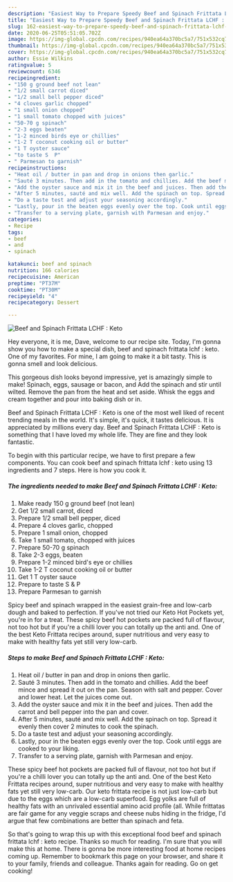 ```yaml
---
description: "Easiest Way to Prepare Speedy Beef and Spinach Frittata LCHF : Keto"
title: "Easiest Way to Prepare Speedy Beef and Spinach Frittata LCHF : Keto"
slug: 162-easiest-way-to-prepare-speedy-beef-and-spinach-frittata-lchf-keto
date: 2020-06-25T05:51:05.702Z
image: https://img-global.cpcdn.com/recipes/940ea64a370bc5a7/751x532cq70/beef-and-spinach-frittata-lchf-keto-recipe-main-photo.jpg
thumbnail: https://img-global.cpcdn.com/recipes/940ea64a370bc5a7/751x532cq70/beef-and-spinach-frittata-lchf-keto-recipe-main-photo.jpg
cover: https://img-global.cpcdn.com/recipes/940ea64a370bc5a7/751x532cq70/beef-and-spinach-frittata-lchf-keto-recipe-main-photo.jpg
author: Essie Wilkins
ratingvalue: 5
reviewcount: 6346
recipeingredient:
- "150 g ground beef not lean"
- "1/2 small carrot diced"
- "1/2 small bell pepper diced"
- "4 cloves garlic chopped"
- "1 small onion chopped"
- "1 small tomato chopped with juices"
- "50-70 g spinach"
- "2-3 eggs beaten"
- "1-2 minced birds eye or chillies"
- "1-2 T coconut cooking oil or butter"
- "1 T oyster sauce"
- "to taste S  P"
- " Parmesan to garnish"
recipeinstructions:
- "Heat oil / butter in pan and drop in onions then garlic."
- "Sauté 3 minutes. Then add in the tomato and chillies. Add the beef mince and spread it out on the pan. Season with salt and pepper. Cover and lower heat. Let the juices come out."
- "Add the oyster sauce and mix it in the beef and juices. Then add the carrot and bell pepper into the pan and cover."
- "After 5 minutes, sauté and mix well. Add the spinach on top. Spread it evenly then cover 2 minutes to cook the spinach."
- "Do a taste test and adjust your seasoning accordingly."
- "Lastly, pour in the beaten eggs evenly over the top. Cook until eggs are cooked to your liking."
- "Transfer to a serving plate, garnish with Parmesan and enjoy."
categories:
- Recipe
tags:
- beef
- and
- spinach

katakunci: beef and spinach 
nutrition: 166 calories
recipecuisine: American
preptime: "PT37M"
cooktime: "PT30M"
recipeyield: "4"
recipecategory: Dessert

---
```



![Beef and Spinach Frittata LCHF : Keto](https://img-global.cpcdn.com/recipes/940ea64a370bc5a7/751x532cq70/beef-and-spinach-frittata-lchf-keto-recipe-main-photo.jpg)

Hey everyone, it is me, Dave, welcome to our recipe site. Today, I'm gonna show you how to make a special dish, beef and spinach frittata lchf : keto. One of my favorites. For mine, I am going to make it a bit tasty. This is gonna smell and look delicious.

This gorgeous dish looks beyond impressive, yet is amazingly simple to make! Spinach, eggs, sausage or bacon, and Add the spinach and stir until wilted. Remove the pan from the heat and set aside. Whisk the eggs and cream together and pour into baking dish or in.

Beef and Spinach Frittata LCHF : Keto is one of the most well liked of recent trending meals in the world. It's simple, it's quick, it tastes delicious. It is appreciated by millions every day. Beef and Spinach Frittata LCHF : Keto is something that I have loved my whole life. They are fine and they look fantastic.


To begin with this particular recipe, we have to first prepare a few components. You can cook beef and spinach frittata lchf : keto using 13 ingredients and 7 steps. Here is how you cook it.

<!--inarticleads1-->

##### The ingredients needed to make Beef and Spinach Frittata LCHF : Keto:

1. Make ready 150 g ground beef (not lean)
1. Get 1/2 small carrot, diced
1. Prepare 1/2 small bell pepper, diced
1. Prepare 4 cloves garlic, chopped
1. Prepare 1 small onion, chopped
1. Take 1 small tomato, chopped with juices
1. Prepare 50-70 g spinach
1. Take 2-3 eggs, beaten
1. Prepare 1-2 minced bird&#39;s eye or chillies
1. Take 1-2 T coconut cooking oil or butter
1. Get 1 T oyster sauce
1. Prepare to taste S &amp; P
1. Prepare  Parmesan to garnish


Spicy beef and spinach wrapped in the easiest grain-free and low-carb dough and baked to perfection. If you&#39;ve not tried our Keto Hot Pockets yet, you&#39;re in for a treat. These spicy beef hot pockets are packed full of flavour, not too hot but if you&#39;re a chilli lover you can totally up the anti and. One of the best Keto Frittata recipes around, super nutritious and very easy to make with healthy fats yet still very low-carb. 

<!--inarticleads2-->

##### Steps to make Beef and Spinach Frittata LCHF : Keto:

1. Heat oil / butter in pan and drop in onions then garlic.
1. Sauté 3 minutes. Then add in the tomato and chillies. Add the beef mince and spread it out on the pan. Season with salt and pepper. Cover and lower heat. Let the juices come out.
1. Add the oyster sauce and mix it in the beef and juices. Then add the carrot and bell pepper into the pan and cover.
1. After 5 minutes, sauté and mix well. Add the spinach on top. Spread it evenly then cover 2 minutes to cook the spinach.
1. Do a taste test and adjust your seasoning accordingly.
1. Lastly, pour in the beaten eggs evenly over the top. Cook until eggs are cooked to your liking.
1. Transfer to a serving plate, garnish with Parmesan and enjoy.


These spicy beef hot pockets are packed full of flavour, not too hot but if you&#39;re a chilli lover you can totally up the anti and. One of the best Keto Frittata recipes around, super nutritious and very easy to make with healthy fats yet still very low-carb. Our keto frittata recipe is not just low-carb but due to the eggs which are a low-carb superfood. Egg yolks are full of healthy fats with an unrivaled essential amino acid profile (all. While frittatas are fair game for any veggie scraps and cheese nubs hiding in the fridge, I&#39;d argue that few combinations are better than spinach and feta. 

So that's going to wrap this up with this exceptional food beef and spinach frittata lchf : keto recipe. Thanks so much for reading. I'm sure that you will make this at home. There is gonna be more interesting food at home recipes coming up. Remember to bookmark this page on your browser, and share it to your family, friends and colleague. Thanks again for reading. Go on get cooking!
